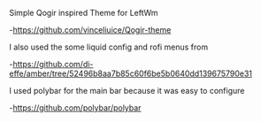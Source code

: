 Simple Qogir inspired Theme for LeftWm

-https://github.com/vinceliuice/Qogir-theme

I also used the some liquid config and rofi menus from

-https://github.com/di-effe/amber/tree/52496b8aa7b85c60f6be5b0640dd139675790e31

I used polybar for the main bar because it was easy to configure

-https://github.com/polybar/polybar
